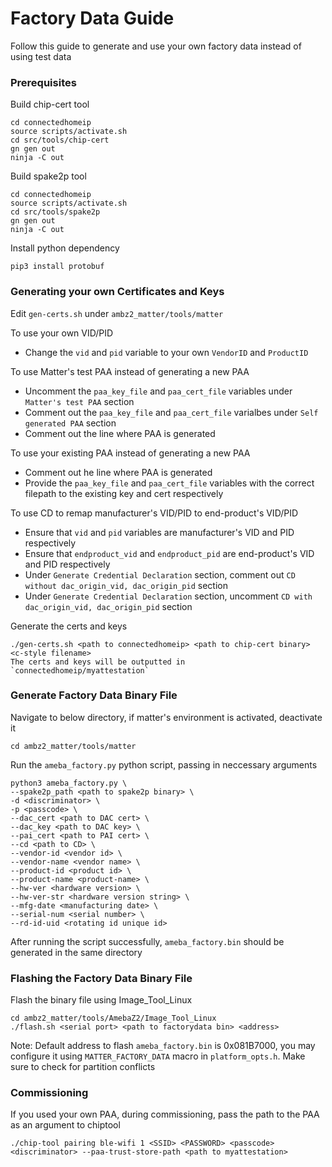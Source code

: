 # Factory Data Guide

Follow this guide to generate and use your own factory data instead of using test data

### Prerequisites

Build chip-cert tool

    cd connectedhomeip
    source scripts/activate.sh
    cd src/tools/chip-cert
    gn gen out
    ninja -C out

Build spake2p tool

    cd connectedhomeip
    source scripts/activate.sh
    cd src/tools/spake2p
    gn gen out
    ninja -C out
    
Install python dependency

    pip3 install protobuf

### Generating your own Certificates and Keys

Edit `gen-certs.sh` under `ambz2_matter/tools/matter`

To use your own VID/PID
- Change the `vid` and `pid` variable to your own `VendorID` and `ProductID` 

To use Matter's test PAA instead of generating a new PAA 
- Uncomment the `paa_key_file` and `paa_cert_file` variables under `Matter's test PAA` section
- Comment out the `paa_key_file` and `paa_cert_file` varialbes under `Self generated PAA` section
- Comment out the line where PAA is generated

To use your existing PAA instead of generating a new PAA
- Comment out he line where PAA is generated
- Provide the `paa_key_file` and `paa_cert_file` variables with the correct filepath to the existing key and cert respectively

To use CD to remap manufacturer's VID/PID to end-product's VID/PID
- Ensure that `vid` and `pid` variables are manufacturer's VID and PID respectively
- Ensure that `endproduct_vid` and `endproduct_pid` are end-product's VID and PID respectively
- Under `Generate Credential Declaration` section, comment out `CD without dac_origin_vid, dac_origin_pid` section
- Under `Generate Credential Declaration` section, uncomment `CD with dac_origin_vid, dac_origin_pid` section

Generate the certs and keys
    
    ./gen-certs.sh <path to connectedhomeip> <path to chip-cert binary> <c-style filename>
    The certs and keys will be outputted in `connectedhomeip/myattestation`
    
### Generate Factory Data Binary File 

Navigate to below directory, if matter's environment is activated, deactivate it

    cd ambz2_matter/tools/matter
    
Run the `ameba_factory.py` python script, passing in neccessary arguments

    python3 ameba_factory.py \
    --spake2p_path <path to spake2p binary> \
    -d <discriminator> \
    -p <passcode> \
    --dac_cert <path to DAC cert> \
    --dac_key <path to DAC key> \
    --pai_cert <path to PAI cert> \
    --cd <path to CD> \
    --vendor-id <vendor id> \
    --vendor-name <vendor name> \
    --product-id <product id> \
    --product-name <product-name> \
    --hw-ver <hardware version> \
    --hw-ver-str <hardware version string> \
    --mfg-date <manufacturing date> \
    --serial-num <serial number> \
    --rd-id-uid <rotating id unique id>
    
After running the script successfully, `ameba_factory.bin` should be generated in the same directory

### Flashing the Factory Data Binary File

Flash the binary file using Image_Tool_Linux

    cd ambz2_matter/tools/AmebaZ2/Image_Tool_Linux
    ./flash.sh <serial port> <path to factorydata bin> <address>
    
Note: Default address to flash `ameba_factory.bin` is 0x081B7000, you may configure it using `MATTER_FACTORY_DATA` macro in `platform_opts.h`. Make sure to check for partition conflicts

### Commissioning

If you used your own PAA, during commissioning, pass the path to the PAA as an argument to chiptool

    ./chip-tool pairing ble-wifi 1 <SSID> <PASSWORD> <passcode> <discriminator> --paa-trust-store-path <path to myattestation>

